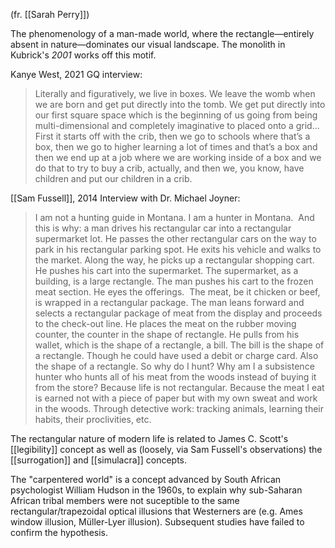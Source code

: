 (fr. [[Sarah Perry]])

The phenomenology of a man-made world, where the rectangle—entirely absent in nature—dominates our visual landscape. The monolith in Kubrick's _2001_ works off this motif.

Kanye West, 2021 GQ interview:

> Literally and figuratively, we live in boxes. We leave the womb when we are born and get put directly into the tomb. We get put directly into our first square space which is the beginning of us going from being multi-dimensional and completely imaginative to placed onto a grid... First it starts off with the crib, then we go to schools where that’s a box, then we go to higher learning a lot of times and that’s a box and then we end up at a job where we are working inside of a box and we do that to try to buy a crib, actually, and then we, you know, have children and put our children in a crib.

[[Sam Fussell]], 2014 Interview with Dr. Michael Joyner:

> I am not a hunting guide in Montana. I am a hunter in Montana.  And this is why: a man drives his rectangular car into a rectangular supermarket lot. He passes the other rectangular cars on the way to park in his rectangular parking spot. He exits his vehicle and walks to the market. Along the way, he picks up a rectangular shopping cart.  He pushes his cart into the supermarket. The supermarket, as a building, is a large rectangle.
> The man pushes his cart to the frozen meat section. He eyes the offerings.  The meat, be it chicken or beef, is wrapped in a rectangular package.
> The man leans forward and selects a rectangular package of meat from the display and proceeds to the check-out line.
> He places the meat on the rubber moving counter, the counter in the shape of rectangle. He pulls from his wallet, which is the shape of a rectangle, a bill. The bill is the shape of a rectangle. Though he could have used a debit or charge card. Also the shape of a rectangle.
> So why do I hunt? Why am I a subsistence hunter who hunts all of his meat from the woods instead of buying it from the store?
> Because life is not rectangular.
> Because the meat I eat is earned not with a piece of paper but with my own sweat and work in the woods. Through detective work: tracking animals, learning their habits, their proclivities, etc.

The rectangular nature of modern life is related to James C. Scott's [[legibility]] concept as well as (loosely, via Sam Fussell's observations) the [[surrogation]] and [[simulacra]] concepts.

The "carpentered world" is a concept advanced by South African psychologist William Hudson in the 1960s, to explain why sub-Saharan African tribal members were not suceptible to the same rectangular/trapezoidal optical illusions that Westerners are (e.g. Ames window illusion, Müller-Lyer illusion). Subsequent studies have failed to confirm the hypothesis.